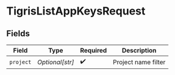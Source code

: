 # TigrisListAppKeysRequest


## Fields

| Field               | Type                | Required            | Description         |
| ------------------- | ------------------- | ------------------- | ------------------- |
| `project`           | *Optional[str]*     | :heavy_check_mark:  | Project name filter |